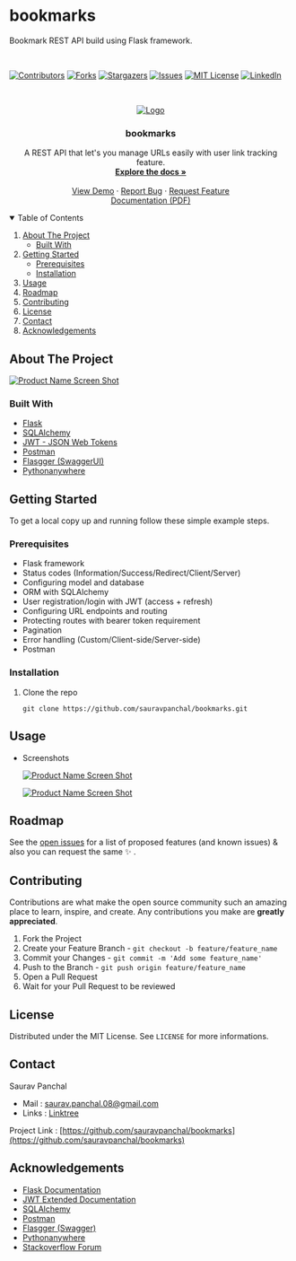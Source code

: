 # bookmarks
Bookmark REST API build using Flask framework.

<br>

[![Contributors][contributors-shield]][contributors-url]
[![Forks][forks-shield]][forks-url]
[![Stargazers][stars-shield]][stars-url]
[![Issues][issues-shield]][issues-url]
[![MIT License][license-shield]][license-url]
[![LinkedIn][linkedin-shield]][linkedin-url]
  
<!-- PROJECT LOGO -->
<br />
<p align="center">
  <a href="https://github.com/sauravpanchal/bookmarks">
    <img src="icon.png" alt="Logo">
  </a>

  <h3 align="center">bookmarks</h3>

  <p align="center">
    A REST API that let's you manage URLs easily with user link tracking feature.
    <br />
    <a href="https://github.com/sauravpanchal/bookmarks"><strong>Explore the docs »</strong></a>
    <br />
    <br />
    <a href="https://github.com/sauravpanchal/bookmarks">View Demo</a>
    ·
    <a href="https://github.com/sauravpanchal/bookmarks/issues">Report Bug</a>
    ·
    <a href="https://github.com/sauravpanchal/bookmarks/issues">Request Feature</a>
    <br>
    <a href="#">Documentation (PDF)</a>
  </p>
</p>

<!-- TABLE OF CONTENTS -->
<details open="open">
  <summary>Table of Contents</summary>
  <ol>
    <li>
      <a href="#about-the-project">About The Project</a>
      <ul>
        <li><a href="#built-with">Built With</a></li>
      </ul>
    </li>
    <li>
      <a href="#getting-started">Getting Started</a>
      <ul>
        <li><a href="#prerequisites">Prerequisites</a></li>
        <li><a href="#installation">Installation</a></li>
      </ul>
    </li>
    <li><a href="#usage">Usage</a></li>
    <li><a href="#roadmap">Roadmap</a></li>
    <li><a href="#contributing">Contributing</a></li>
    <li><a href="#license">License</a></li>
    <li><a href="#contact">Contact</a></li>
    <li><a href="#acknowledgements">Acknowledgements</a></li>
  </ol>
</details>

<!-- ABOUT THE PROJECT -->
## About The Project

[![Product Name Screen Shot][product-screenshot-1]](https://github.com/sauravpanchal/bookmarks)

### Built With
* [Flask](https://flask.palletsprojects.com/en/2.1.x/)
* [SQLAlchemy](https://www.sqlalchemy.org/library.html#reference)
* [JWT - JSON Web Tokens](https://flask-jwt-extended.readthedocs.io/en/stable/)
* [Postman](https://learning.postman.com/docs/getting-started/introduction/)
* [Flasgger (SwaggerUI)](https://github.com/flasgger/flasgger)
* [Pythonanywhere](https://help.pythonanywhere.com/pages/)

<!-- GETTING STARTED -->
## Getting Started
To get a local copy up and running follow these simple example steps.

### Prerequisites
* Flask framework
* Status codes (Information/Success/Redirect/Client/Server)
* Configuring model and database
* ORM with SQLAlchemy
* User registration/login with JWT (access + refresh)
* Configuring URL endpoints and routing
* Protecting routes with bearer token requirement
* Pagination
* Error handling (Custom/Client-side/Server-side)
* Postman

### Installation
1. Clone the repo
   ```
   git clone https://github.com/sauravpanchal/bookmarks.git
   ```
<!-- 2. Install flask module
   ```
   pip install Flask
   ``` -->
<!-- 3. Install PyQt graph module
   ```
   pip install pyqtgraph
   ```
4. _(Optional but Recommended)_ Install PyQt5 tools to get Qt desiner
   ```
   pip install pyqt5-tools
   ```
   The "designer.exe" will be installed in 
   ```
   ...Lib\site-packages\pyqt5_tools
   ```
   (You can also create shortcut for the same to access it more easily.) -->
  
  
<!-- USAGE EXAMPLES -->
## Usage
<!-- * After successful installation you can just run the python script `FCFS_DS_Simulator.py` just like any other you would.
  ```
  python FCFS_DS_Simulator.py
  ``` -->
* Screenshots
  
  [![Product Name Screen Shot][product-screenshot-2]](https://github.com/sauravpanchal/bookmarks)
  
  [![Product Name Screen Shot][product-screenshot-3]](https://github.com/sauravpanchal/bookmarks)

<!-- ROADMAP -->
## Roadmap
See the [open issues](https://github.com/sauravpanchal/bookmarks/issues) for a list of proposed features (and known issues) & also you can request the same :sparkles: .


<!-- CONTRIBUTIONS -->
## Contributing
Contributions are what make the open source community such an amazing place to learn, inspire, and create. Any contributions you make are **greatly appreciated**.

1. Fork the Project
2. Create your Feature Branch - `git checkout -b feature/feature_name`
3. Commit your Changes - `git commit -m 'Add some feature_name'`
4. Push to the Branch - `git push origin feature/feature_name`
5. Open a Pull Request
6. Wait for your Pull Request to be reviewed

<!-- LICENSE -->
## License
Distributed under the MIT License. See `LICENSE` for more informations.

<!-- CONTACT -->
## Contact
Saurav Panchal 
- Mail : saurav.panchal.08@gmail.com
- Links : [Linktree](https://linktr.ee/sauravpanchal)

Project Link : [https://github.com/sauravpanchal/bookmarks](https://github.com/sauravpanchal/bookmarks)

<!-- ACKNOWLEDGEMENTS -->
## Acknowledgements
* [Flask Documentation](https://flask.palletsprojects.com/en/2.1.x/)
* [JWT Extended Documentation](https://flask-jwt-extended.readthedocs.io/en/stable/)
* [SQLAlchemy](https://www.sqlalchemy.org/library.html#reference)
* [Postman](https://learning.postman.com/docs/getting-started/introduction/)
* [Flasgger (Swagger)](https://github.com/flasgger/flasgger)
* [Pythonanywhere](https://help.pythonanywhere.com/pages/)
* [Stackoverflow Forum](https://stackoverflow.com/)

[contributors-shield]: https://img.shields.io/github/contributors/sauravpanchal/bookmarks.svg?style=for-the-badge&color=brightgreen
[contributors-url]: https://github.com/sauravpanchal/bookmarks/graphs/contributors
[forks-shield]: https://img.shields.io/github/forks/sauravpanchal/bookmarks?style=for-the-badge
[forks-url]: https://github.com/sauravpanchal/bookmarks/network/members
[issues-shield]: https://img.shields.io/github/issues/sauravpanchal/bookmarks?style=for-the-badge
[issues-url]: https://github.com/sauravpanchal/bookmarks/issues
[stars-shield]: https://img.shields.io/github/stars/sauravpanchal/bookmarks?style=for-the-badge
[stars-url]: https://github.com/sauravpanchal/bookmarks/stargazers
[license-shield]: https://img.shields.io/github/license/sauravpanchal/bookmarks?style=for-the-badge
[license-url]: https://github.com/sauravpanchal/LICENSE
[linkedin-shield]: https://img.shields.io/badge/-LinkedIn-black.svg?style=for-the-badge&logo=linkedin&colorB=555
[linkedin-url]: https://linkedin.com/in/sauravpanchal
[product-screenshot-1]: product-images/product-image-1.PNG
[product-screenshot-2]: product-images/product-image-2.PNG
[product-screenshot-3]: product-images/product-image-3.PNG
